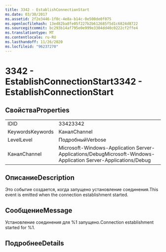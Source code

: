 ```yaml
---
title: 3342 - EstablishConnectionStart
ms.date: 03/30/2017
ms.assetid: 2f2e3446-1f0c-4e8a-b14c-0e500de0f075
ms.openlocfilehash: 13ed82ba8fe05f227b2b612685f5d1c6824d8722
ms.sourcegitcommit: bc293b14af795e0e999e3304dd40c0222cf2ffe4
ms.translationtype: MT
ms.contentlocale: ru-RU
ms.lasthandoff: 11/26/2020
ms.locfileid: "96237270"
---
```

# <a name="3342---establishconnectionstart"></a><span data-ttu-id="e6b06-102">3342 - EstablishConnectionStart</span><span class="sxs-lookup"><span data-stu-id="e6b06-102">3342 - EstablishConnectionStart</span></span>

## <a name="properties"></a><span data-ttu-id="e6b06-103">Свойства</span><span class="sxs-lookup"><span data-stu-id="e6b06-103">Properties</span></span>  
  
|||  
|-|-|  
|<span data-ttu-id="e6b06-104">ID</span><span class="sxs-lookup"><span data-stu-id="e6b06-104">ID</span></span>|<span data-ttu-id="e6b06-105">3342</span><span class="sxs-lookup"><span data-stu-id="e6b06-105">3342</span></span>|  
|<span data-ttu-id="e6b06-106">Keywords</span><span class="sxs-lookup"><span data-stu-id="e6b06-106">Keywords</span></span>|<span data-ttu-id="e6b06-107">Канал</span><span class="sxs-lookup"><span data-stu-id="e6b06-107">Channel</span></span>|  
|<span data-ttu-id="e6b06-108">Level</span><span class="sxs-lookup"><span data-stu-id="e6b06-108">Level</span></span>|<span data-ttu-id="e6b06-109">Подробный</span><span class="sxs-lookup"><span data-stu-id="e6b06-109">Verbose</span></span>|  
|<span data-ttu-id="e6b06-110">Канал</span><span class="sxs-lookup"><span data-stu-id="e6b06-110">Channel</span></span>|<span data-ttu-id="e6b06-111">Microsoft-Windows-Application Server-Applications/Debug</span><span class="sxs-lookup"><span data-stu-id="e6b06-111">Microsoft-Windows-Application Server-Applications/Debug</span></span>|  
  
## <a name="description"></a><span data-ttu-id="e6b06-112">Описание</span><span class="sxs-lookup"><span data-stu-id="e6b06-112">Description</span></span>  

 <span data-ttu-id="e6b06-113">Это событие создается, когда запущено установление соединения.</span><span class="sxs-lookup"><span data-stu-id="e6b06-113">This event is emitted when the connection establishment started.</span></span>  
  
## <a name="message"></a><span data-ttu-id="e6b06-114">Сообщение</span><span class="sxs-lookup"><span data-stu-id="e6b06-114">Message</span></span>  

 <span data-ttu-id="e6b06-115">Установление соединения для %1 запущено.</span><span class="sxs-lookup"><span data-stu-id="e6b06-115">Connection establishment started for %1.</span></span>  
  
## <a name="details"></a><span data-ttu-id="e6b06-116">Подробнее</span><span class="sxs-lookup"><span data-stu-id="e6b06-116">Details</span></span>
